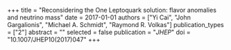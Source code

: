 +++
title = "Reconsidering the One Leptoquark solution: flavor anomalies and neutrino mass"
date = 2017-01-01
authors = ["Yi Cai", "John Gargalionis", "Michael A. Schmidt", "Raymond R. Volkas"]
publication_types = ["2"]
abstract = ""
selected = false
publication = "*JHEP*"
doi = "10.1007/JHEP10(2017)047"
+++

